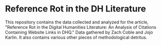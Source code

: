 # Reference Rot in the DH Literature

This repository contains the data collected and analyzed for the article, "Reference Rot in the Digital Humanities Literature: An Analysis of Citations Containing Website Links in DHQ." Data gathered by Zach Coble and Jojo Karlin. It also contains various other pieces of methodological detritus.
